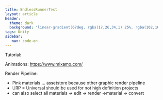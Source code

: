 ```yaml
---
title: EndlessRunnerTest
layout: article
header:
  theme: dark
  background: 'linear-gradient(67deg, rgba(17,26,34,1) 25%, rgba(102,102,102,1) 43%, rgba(255,255,255,1) 80%)'
tags: Unity
sidebar: 
   nav: code-en   
--- 
```


Tutorial:

Animations:
https://www.mixamo.com/

Render Pipeline:
- Pink materials ... assetstore because other graphic render pipeline
- URP = Universal should be used for not high definition projects 
- can also select all materials -> edit -> render ->material -> convert


